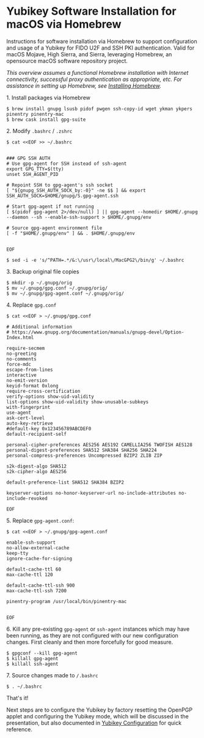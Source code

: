 # Yubikey Software Installation for macOS via Homebrew


Instructions for software installation via Homebrew to support configuration and usage of a Yubikey for FIDO U2F and SSH PKI authentication. Valid for macOS Mojave, High Sierra, and Sierra, leveraging Homebrew, an  opensource macOS software repository project.


*This overview assumes a functional Homebrew installation with Internet connectivity, successful proxy authentication as appropriate, etc. For assistance in setting up Homebrew, see [Installing Homebrew](installing_homebrew.md).*



1\. Install packages via Homebrew


```
$ brew install gnupg lsusb pidof pwgen ssh-copy-id wget ykman ykpers pinentry pinentry-mac	
$ brew cask install gpg-suite
```



2\. Modify `.bashrc` / `.zshrc`


```
$ cat <<EOF >> ~/.bashrc


### GPG SSH AUTH
# Use gpg-agent for SSH instead of ssh-agent
export GPG_TTY=$(tty)
unset SSH_AGENT_PID

# Repoint SSH to gpg-agent's ssh socket
[ "${gnupg_SSH_AUTH_SOCK_by:-0}" -ne $$ ] && export SSH_AUTH_SOCK=$HOME/gnupg/S.gpg-agent.ssh

# Start gpg-agent if not running
[ $(pidof gpg-agent 2>/dev/null) ] || gpg-agent --homedir $HOME/.gnupg --daemon --sh --enable-ssh-support > $HOME/.gnupg/env

# Source gpg-agent environment file
[ -f "$HOME/.gnupg/env" ] && . $HOME/.gnupg/env


EOF
```


```
$ sed -i -e 's/^PATH=.*/&:\/usr\/local\/MacGPG2\/bin/g' ~/.bashrc
```



3\. Backup original file copies


```
$ mkdir -p ~/.gnupg/orig
$ mv ~/.gnupg/gpg.conf ~/.gnupg/orig/
$ mv ~/.gnupg/gpg-agent.conf ~/.gnupg/orig/
```



4\. Replace `gpg.conf`


```
$ cat <<EOF > ~/.gnupg/gpg.conf

# Additional information
# https://www.gnupg.org/documentation/manuals/gnupg-devel/Option-Index.html

require-secmem
no-greeting
no-comments
force-mdc
escape-from-lines
interactive
no-emit-version
keyid-format 0xlong
require-cross-certification
verify-options show-uid-validity
list-options show-uid-validity show-unusable-subkeys
with-fingerprint
use-agent
ask-cert-level
auto-key-retrieve
#default-key 0x123456789ABCDEF0
default-recipient-self

personal-cipher-preferences AES256 AES192 CAMELLIA256 TWOFISH AES128
personal-digest-preferences SHA512 SHA384 SHA256 SHA224
personal-compress-preferences Uncompressed BZIP2 ZLIB ZIP

s2k-digest-algo SHA512
s2k-cipher-algo AES256

default-preference-list SHA512 SHA384 BZIP2

keyserver-options no-honor-keyserver-url no-include-attributes no-include-revoked

EOF
```



5\. Replace `gpg-agent.conf`:


```
$ cat <<EOF > ~/.gnupg/gpg-agent.conf

enable-ssh-support
no-allow-external-cache
keep-tty
ignore-cache-for-signing

default-cache-ttl 60
max-cache-ttl 120

default-cache-ttl-ssh 900
max-cache-ttl-ssh 7200

pinentry-program /usr/local/bin/pinentry-mac


EOF
```



6\. Kill any pre-existing `gpg-agent` or `ssh-agent` instances which may have been running, as they are not configured with our new configuration changes. First cleanly and then more forcefully for good measure.

    $ gpgconf --kill gpg-agent
    $ killall gpg-agent
    $ killall ssh-agent



7\. Source changes made to `/.bashrc`

    $ . ~/.bashrc



That's it!


Next steps are to configure the Yubikey by factory resetting the OpenPGP applet and configuring the Yubikey mode, which will be discussed in the presentation, but also documented in [Yubikey Configuration](yubikey_configuration.md) for quick reference.

